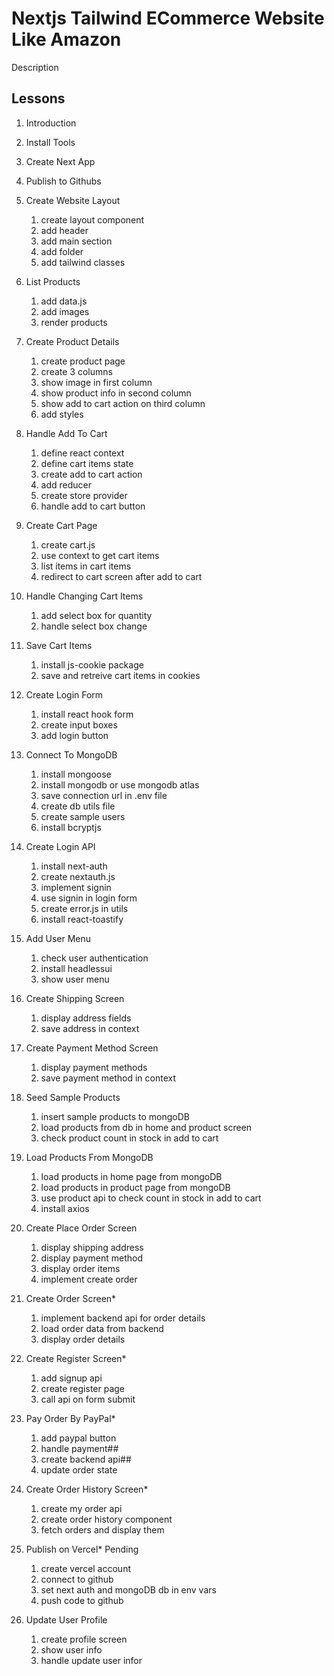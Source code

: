 # Nextjs Tailwind ECommerce Website Like Amazon

Description

## Lessons

1. Introduction

2. Install Tools

3. Create Next App

4. Publish to Githubs

5. Create Website Layout

   1. create layout component
   2. add header
   3. add main section
   4. add folder
   5. add tailwind classes

6. List Products

   1. add data.js
   2. add images
   3. render products

7. Create Product Details

   1. create product page
   2. create 3 columns
   3. show image in first column
   4. show product info in second column
   5. show add to cart action on third column
   6. add styles

8. Handle Add To Cart

   1. define react context
   2. define cart items state
   3. create add to cart action
   4. add reducer
   5. create store provider
   6. handle add to cart button

9. Create Cart Page

   1. create cart.js
   2. use context to get cart items
   3. list items in cart items
   4. redirect to cart screen after add to cart

10. Handle Changing Cart Items

    1. add select box for quantity
    2. handle select box change

11. Save Cart Items

    1. install js-cookie package
    2. save and retreive cart items in cookies

12. Create Login Form

    1. install react hook form
    2. create input boxes
    3. add login button

13. Connect To MongoDB

    1. install mongoose
    2. install mongodb or use mongodb atlas
    3. save connection url in .env file
    4. create db utils file
    5. create sample users
    6. install bcryptjs

14. Create Login API

    1. install next-auth
    2. create nextauth.js
    3. implement signin
    4. use signin in login form
    5. create error.js in utils
    6. install react-toastify

15. Add User Menu

    1. check user authentication
    2. install headlessui
    3. show user menu

16. Create Shipping Screen

    1. display address fields
    2. save address in context

17. Create Payment Method Screen

    1. display payment methods
    2. save payment method in context

18. Seed Sample Products

    1. insert sample products to mongoDB
    2. load products from db in home and product screen
    3. check product count in stock in add to cart

19. Load Products From MongoDB

    1. load products in home page from mongoDB
    2. load products in product page from mongoDB
    3. use product api to check count in stock in add to cart
    4. install axios

20. Create Place Order Screen

    1. display shipping address
    2. display payment method
    3. display order items
    4. implement create order

21. Create Order Screen\*

    1. implement backend api for order details
    2. load order data from backend
    3. display order details

22. Create Register Screen\*

    1. add signup api
    2. create register page
    3. call api on form submit

23. Pay Order By PayPal\*

    1. add paypal button
    2. handle payment##
    3. create backend api##
    4. update order state

24. Create Order History Screen\*

    1. create my order api
    2. create order history component
    3. fetch orders and display them

25. Publish on Vercel\* Pending

    1. create vercel account
    2. connect to github
    3. set next auth and mongoDB db in env vars
    4. push code to github

26. Update User Profile

    1. create profile screen
    2. show user info
    3. handle update user infor
